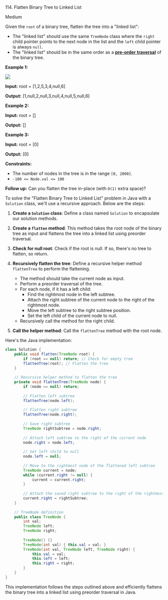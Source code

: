 114\. Flatten Binary Tree to Linked List

Medium

Given the `root` of a binary tree, flatten the tree into a "linked list":

*   The "linked list" should use the same `TreeNode` class where the `right` child pointer points to the next node in the list and the `left` child pointer is always `null`.
*   The "linked list" should be in the same order as a [**pre-order** **traversal**](https://en.wikipedia.org/wiki/Tree_traversal#Pre-order,_NLR) of the binary tree.

**Example 1:**

![](https://leetcode-in-java.github.io/src/main/java/g0101_0200/s0114_flatten_binary_tree_to_linked_list/flaten.jpg)

**Input:** root = [1,2,5,3,4,null,6]

**Output:** [1,null,2,null,3,null,4,null,5,null,6] 

**Example 2:**

**Input:** root = []

**Output:** [] 

**Example 3:**

**Input:** root = [0]

**Output:** [0] 

**Constraints:**

*   The number of nodes in the tree is in the range `[0, 2000]`.
*   `-100 <= Node.val <= 100`

**Follow up:** Can you flatten the tree in-place (with `O(1)` extra space)?

To solve the "Flatten Binary Tree to Linked List" problem in Java with a `Solution` class, we'll use a recursive approach. Below are the steps:

1. **Create a `Solution` class**: Define a class named `Solution` to encapsulate our solution methods.

2. **Create a `flatten` method**: This method takes the root node of the binary tree as input and flattens the tree into a linked list using preorder traversal.

3. **Check for null root**: Check if the root is null. If so, there's no tree to flatten, so return.

4. **Recursively flatten the tree**: Define a recursive helper method `flattenTree` to perform the flattening.
   - The method should take the current node as input.
   - Perform a preorder traversal of the tree.
   - For each node, if it has a left child:
     - Find the rightmost node in the left subtree.
     - Attach the right subtree of the current node to the right of the rightmost node.
     - Move the left subtree to the right subtree position.
     - Set the left child of the current node to null.
   - Recursively call the method for the right child.

5. **Call the helper method**: Call the `flattenTree` method with the root node.

Here's the Java implementation:

```java
class Solution {
    public void flatten(TreeNode root) {
        if (root == null) return; // Check for empty tree
        flattenTree(root); // Flatten the tree
    }
    
    // Recursive helper method to flatten the tree
    private void flattenTree(TreeNode node) {
        if (node == null) return;
        
        // Flatten left subtree
        flattenTree(node.left);
        
        // Flatten right subtree
        flattenTree(node.right);
        
        // Save right subtree
        TreeNode rightSubtree = node.right;
        
        // Attach left subtree to the right of the current node
        node.right = node.left;
        
        // Set left child to null
        node.left = null;
        
        // Move to the rightmost node of the flattened left subtree
        TreeNode current = node;
        while (current.right != null) {
            current = current.right;
        }
        
        // Attach the saved right subtree to the right of the rightmost node
        current.right = rightSubtree;
    }
    
    // TreeNode definition
    public class TreeNode {
        int val;
        TreeNode left;
        TreeNode right;
        
        TreeNode() {}
        TreeNode(int val) { this.val = val; }
        TreeNode(int val, TreeNode left, TreeNode right) {
            this.val = val;
            this.left = left;
            this.right = right;
        }
    }
}
```

This implementation follows the steps outlined above and efficiently flattens the binary tree into a linked list using preorder traversal in Java.